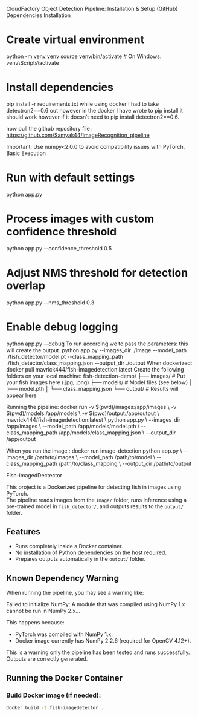 
CloudFactory Object Detection Pipeline: 
Installation & Setup (GitHub) 
Dependencies Installation
# Create virtual environment
python -m venv venv
source venv/bin/activate  # On Windows: venv\Scripts\activate

# Install dependencies
pip install -r requirements.txt
while using docker I had to take detectron2==0.6 out however in the docker I have wrote to pip install it should work however if it doesn’t need to pip install detectron2==0.6.

now pull the github repository file : https://github.com/Samyak44/ImageRecognition_pipeline

Important: Use numpy<2.0.0 to avoid compatibility issues with PyTorch.
Basic Execution

# Run with default settings
python app.py

# Process images with custom confidence threshold
python app.py --confidence_threshold 0.5

# Adjust NMS threshold for detection overlap
python app.py --nms_threshold 0.3

# Enable debug logging
python app.py --debug
To run according we to pass the parameters: this will create the output. 
python app.py --images_dir ./Image --model_path ./fish_detector/model.pt --class_mapping_path ./fish_detector/class_mapping.json --output_dir ./output
When dockerized: 
docker pull mavrick444/fish-imagedetection:latest
Create the following folders on your local machine:
fish-detection-demo/
├── images/              # Put your fish images here (.jpg, .png)
├── models/              # Model files (see below)
│   ├── model.pth
│   └── class_mapping.json
└── output/              # Results will appear here

Running the pipeline: 
docker run -v $(pwd)/images:/app/images \ -v $(pwd)/models:/app/models \ -v $(pwd)/output:/app/output \ mavrick444/fish-imagedetection:latest \ python app.py \ --images_dir /app/images \ --model_path /app/models/model.pth \ --class_mapping_path /app/models/class_mapping.json \ --output_dir /app/output


When you run the image : 
docker run image-detection python app.py \ --images_dir /path/to/images \ --model_path /path/to/model \ --class_mapping_path /path/to/class_mapping \ --output_dir /path/to/output
 
Fish-imagedDectector

This project is a Dockerized pipeline for detecting fish in images using PyTorch.  
The pipeline reads images from the `Image/` folder, runs inference using a pre-trained model in `fish_detector/`, and outputs results to the `output/` folder.
##  Features

- Runs completely inside a Docker container.
- No installation of Python dependencies on the host required.
- Prepares outputs automatically in the `output/` folder.


##  Known Dependency Warning

When running the pipeline, you may see a warning like:

Failed to initialize NumPy: A module that was compiled using NumPy 1.x cannot be run in NumPy 2.x...


This happens because:

- PyTorch was compiled with NumPy 1.x.
- Docker image currently has NumPy 2.2.6 (required for OpenCV 4.12+).

This is a warning only  the pipeline has been tested and runs successfully. Outputs are correctly generated.

##  Running the Docker Container

### Build Docker image (if needed):

```bash
docker build -t fish-imagedetector .

